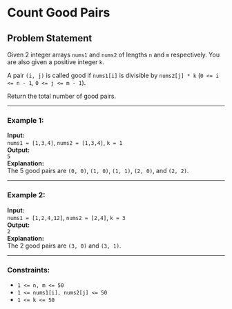 # Count Good Pairs

## Problem Statement

Given 2 integer arrays `nums1` and `nums2` of lengths `n` and `m` respectively. You are also given a positive integer `k`.

A pair `(i, j)` is called good if `nums1[i]` is divisible by `nums2[j] * k` (`0 <= i <= n - 1`, `0 <= j <= m - 1`).

Return the total number of good pairs.

---

### Example 1:

**Input:**  
`nums1 = [1,3,4]`, `nums2 = [1,3,4]`, `k = 1`  
**Output:**  
`5`  
**Explanation:**  
The 5 good pairs are `(0, 0)`, `(1, 0)`, `(1, 1)`, `(2, 0)`, and `(2, 2)`.

---

### Example 2:

**Input:**  
`nums1 = [1,2,4,12]`, `nums2 = [2,4]`, `k = 3`  
**Output:**  
`2`  
**Explanation:**  
The 2 good pairs are `(3, 0)` and `(3, 1)`.

---

### Constraints:
- `1 <= n, m <= 50`  
- `1 <= nums1[i], nums2[j] <= 50`  
- `1 <= k <= 50`
